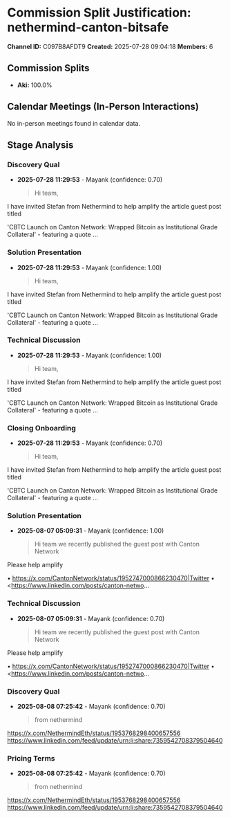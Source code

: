 # Commission Split Justification: nethermind-canton-bitsafe

**Channel ID:** C097B8AFDT9
**Created:** 2025-07-28 09:04:18
**Members:** 6

## Commission Splits

- **Aki:** 100.0%

## Calendar Meetings (In-Person Interactions)

No in-person meetings found in calendar data.

## Stage Analysis

### Discovery Qual

- **2025-07-28 11:29:53** - Mayank (confidence: 0.70)
  > Hi team, 

I have invited Stefan from Nethermind to help amplify the article guest post titled

'CBTC Launch on Canton Network: Wrapped Bitcoin as  Institutional Grade Collateral' - featuring a quote ...

### Solution Presentation

- **2025-07-28 11:29:53** - Mayank (confidence: 1.00)
  > Hi team, 

I have invited Stefan from Nethermind to help amplify the article guest post titled

'CBTC Launch on Canton Network: Wrapped Bitcoin as  Institutional Grade Collateral' - featuring a quote ...

### Technical Discussion

- **2025-07-28 11:29:53** - Mayank (confidence: 1.00)
  > Hi team, 

I have invited Stefan from Nethermind to help amplify the article guest post titled

'CBTC Launch on Canton Network: Wrapped Bitcoin as  Institutional Grade Collateral' - featuring a quote ...

### Closing Onboarding

- **2025-07-28 11:29:53** - Mayank (confidence: 0.70)
  > Hi team, 

I have invited Stefan from Nethermind to help amplify the article guest post titled

'CBTC Launch on Canton Network: Wrapped Bitcoin as  Institutional Grade Collateral' - featuring a quote ...

### Solution Presentation

- **2025-08-07 05:09:31** - Mayank (confidence: 1.00)
  > Hi team we recently published the guest post with Canton Network

Please help amplify

• <https://x.com/CantonNetwork/status/1952747000866230470|Twitter>
• <https://www.linkedin.com/posts/canton-netwo...

### Technical Discussion

- **2025-08-07 05:09:31** - Mayank (confidence: 0.70)
  > Hi team we recently published the guest post with Canton Network

Please help amplify

• <https://x.com/CantonNetwork/status/1952747000866230470|Twitter>
• <https://www.linkedin.com/posts/canton-netwo...

### Discovery Qual

- **2025-08-08 07:25:42** - Mayank (confidence: 0.70)
  > from nethermind

<https://x.com/NethermindEth/status/1953768298400657556>
<https://www.linkedin.com/feed/update/urn:li:share:7359542708379504640>

### Pricing Terms

- **2025-08-08 07:25:42** - Mayank (confidence: 0.70)
  > from nethermind

<https://x.com/NethermindEth/status/1953768298400657556>
<https://www.linkedin.com/feed/update/urn:li:share:7359542708379504640>

